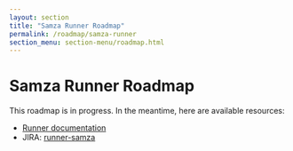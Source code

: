 ```yaml
---
layout: section
title: "Samza Runner Roadmap"
permalink: /roadmap/samza-runner
section_menu: section-menu/roadmap.html
---
```

<!--
Licensed under the Apache License, Version 2.0 (the "License");
you may not use this file except in compliance with the License.
You may obtain a copy of the License at

http://www.apache.org/licenses/LICENSE-2.0

Unless required by applicable law or agreed to in writing, software
distributed under the License is distributed on an "AS IS" BASIS,
WITHOUT WARRANTIES OR CONDITIONS OF ANY KIND, either express or implied.
See the License for the specific language governing permissions and
limitations under the License.
-->

# Samza Runner Roadmap

This roadmap is in progress. In the meantime, here are available resources:

 - [Runner documentation]({{site.base_url}}/documentation/runners/samza)
 - JIRA: [runner-samza](https://issues.apache.org/jira/issues/?jql=project%20%3D%20BEAM%20AND%20component%20%3D%20runner-samza)
